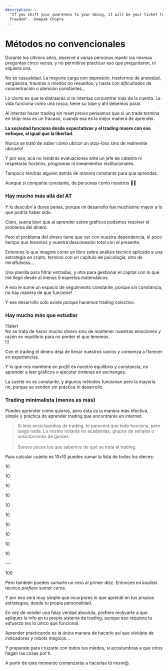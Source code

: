 ```yaml
---
description: >-
  "If you shift your awareness to your being, it will be your ticket to
  freedom". -Deepak Chopra
---
```


# Métodos no convencionales

Durante los últimos años, observé a varias personas repetir las mismas preguntas cinco veces, y no permitirse practicar eso que preguntaron, ni siquiera una.

No es casualidad. La mayoría carga con depresión, trastornos de ansiedad, vergüenza, traumas o miedos no resueltos, y hasta con _dificultades_ de concentración o atención constantes...

Lo cierto es que te distraerás si te intentas concentrar más de la cuenta. La vida funciona como una rosca, tiene su tope y ahí debemos parar.

Al intentar hacer trading sin reset previo pensamos que si un trade termina en stop-loss es un fracaso, cuando esa es la mejor manera de aprender.

**La sociedad funciona desde expectativas y el trading muere con ese enfoque, al igual que la libertad.**

Nunca se trató de _saber cómo ubicar_ un stop-loss sino de realmente ubicarlo!

Y por eso, acá no rendirás evaluaciones ante un jefe de cátedra ni respetarás horarios, programas ni lineamientos institucionales.

Tampoco tendrás alguien detrás de manera constante para que aprendas.

Aunque sí compañía constante, de personas como nosotros 🙅‍♂️

### Hay mucho más allá del AT

Y lo descubrí a duras penas, porque mi desarrollo fue muchísimo mayor a lo que podría haber sido.

Claro, suena bien que al aprender sobre gráficos podamos resolver el problema del dinero.

Pero el problema del dinero tiene que ver con nuestra dependencia, el poco tiempo que tenemos y nuestra desconexión total con el presente.

Entonces lo que imaginé como un libro sobre análisis técnico aplicado a una estrategia en cripto, terminó con un capítulo de psicología, otro de mindfulness...

Una planilla para filtrar entradas, y otra para gestionar el capital con lo que me llegó desde al menos 5 expertos matemáticos.

A eso le sumé un espacio de seguimiento constante, porque sin constancia, no hay manera de que funcione!

Y ese desarrollo solo existe porque hacemos trading colectivo.

### **Hay mucho más que estudiar**

!!!alert\
No se trata de hacer mucho dinero sino de mantener nuestras emociones y razón en equilibrio para no perder el que tenemos.\
!!!

Con el trading el dinero deja de llenar nuestros vacíos y comienza a florecer en experiencias.

Y lo que nos mantiene _en profit_ es nuestro equilibrio y constancia, no aprender a leer gráficos o ejecutar órdenes en exchanges.

La suerte no es constante, y algunos métodos funcionan pero la mayoría no, porque se venden sin práctica ni desarrollo.

### Trading minimalista (menos es más)

Puedes aprender como quieras, pero esta es la manera más efectiva, simple y práctica de aprender trading que encontrarás en internet.

> Si lees enciclopedias de trading, te parecerá que todo funciona, pero luego nada. Lo mismo notarás en academias, grupos de señales o suscripciones de gurúes.\
> \
> Somos pocos los que sabemos de qué se trata el trading.

Para calcular cuánto es 10x10 puedes sumar la lista de todos los dieces:



10

10

10

10

10

10

10

10

10

10

\---

100



Pero también puedes sumarle un cero al primer diez. Entonces mi analisis técnico _prefiere sumar ceros_.

Y por eso será muy simple que incorpores lo que aprendí en tus propias estrategias, desde tu propia personalidad.

En vez de vender una falaz verdad absoluta, prefiero motivarte a que apliques la info en tu propio sistema de trading, aunque eso requiera tu esfuerzo (es lo único que funciona).

Aprender practicando es la única manera de hacerlo así que olvidate de indicadores y robots mágicos...

Y preparate para cruzarte con todos tus miedos, si acostumbras a que otros hagan las cosas por ti.

A partir de este momento comenzarás a hacerlas tú mism@.
